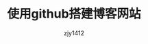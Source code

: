 ---
layout: post
title:  "使用github搭建博客网站"
categories: website
tags:  website github
author: zjy1412
---